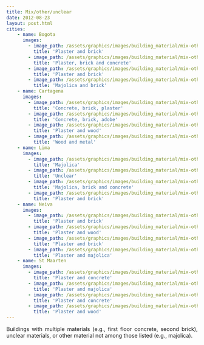 ```yaml
---
title: Mix/other/unclear 
date: 2012-08-23
layout: post.html
cities:
    - name: Bogota
      images:
        - image_path: /assets/graphics/images/building_material/mix-other-unclear/mix_other_unclear_bogota_01.jpg
          title: 'Plaster and brick'
        - image_path: /assets/graphics/images/building_material/mix-other-unclear/mix_other_unclear_bogota_02.jpg
          title: 'Plaster, brick and concrete'
        - image_path: /assets/graphics/images/building_material/mix-other-unclear/mix_other_unclear_bogota_03.jpg
          title: 'Plaster and brick'
        - image_path: /assets/graphics/images/building_material/mix-other-unclear/mix_other_unclear_bogota_04.jpg
          title: 'Majolica and brick'
    - name: Cartagena
      images:
        - image_path: /assets/graphics/images/building_material/mix-other-unclear/mix_other_unclear_cartagena_01.png
          title: 'Concrete, brick, plaster'
        - image_path: /assets/graphics/images/building_material/mix-other-unclear/mix_other_unclear_cartagena_02.png
          title: 'Concrete, brick, adobe'
        - image_path: /assets/graphics/images/building_material/mix-other-unclear/mix_other_unclear_cartagena_03.png
          title: 'Plaster and wood'
        - image_path: /assets/graphics/images/building_material/mix-other-unclear/mix_other_unclear_cartagena_04.png
          title: 'Wood and metal'
    - name: Lima
      images:
        - image_path: /assets/graphics/images/building_material/mix-other-unclear/mix_other_unclear_lima_01.png
          title: 'Majolica'
        - image_path: /assets/graphics/images/building_material/mix-other-unclear/mix_other_unclear_lima_02.png
          title: 'Unclear'
        - image_path: /assets/graphics/images/building_material/mix-other-unclear/mix_other_unclear_lima_03.png
          title: 'Majolica, brick and concrete'
        - image_path: /assets/graphics/images/building_material/mix-other-unclear/mix_other_unclear_lima_04.png
          title: 'Plaster and brick'
    - name: Neiva
      images:
        - image_path: /assets/graphics/images/building_material/mix-other-unclear/mix_other_unclear_neiva_01.png
          title: 'Plaster and brick'
        - image_path: /assets/graphics/images/building_material/mix-other-unclear/mix_other_unclear_neiva_02.png
          title: 'Plaster and wood'
        - image_path: /assets/graphics/images/building_material/mix-other-unclear/mix_other_unclear_neiva_03.png
          title: 'Plaster and brick'
        - image_path: /assets/graphics/images/building_material/mix-other-unclear/mix_other_unclear_neiva_04.png
          title: 'Plaster and majolica'
    - name: St Maarten
      images:
        - image_path: /assets/graphics/images/building_material/mix-other-unclear/mix_other_unclear_st_maarten_01.png
          title: 'Plaster and concrete'
        - image_path: /assets/graphics/images/building_material/mix-other-unclear/mix_other_unclear_st_maarten_02.png
          title: 'Plaster and majolica'
        - image_path: /assets/graphics/images/building_material/mix-other-unclear/mix_other_unclear_st_maarten_03.png
          title: 'Plaster and concrete'
        - image_path: /assets/graphics/images/building_material/mix-other-unclear/mix_other_unclear_st_maarten_04.png
          title: 'Plaster and wood'
---
```

<p align="justify">
Buildings with multiple materials (e.g., first floor concrete, second brick), unclear materials, or other material not among those listed (e.g., majolica).
</p>
